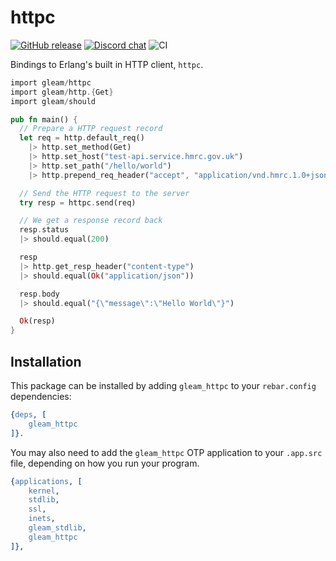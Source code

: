 # httpc
<a href="https://github.com/gleam-lang/httpc/releases"><img src="https://img.shields.io/github/release/gleam-lang/httpc" alt="GitHub release"></a>
<a href="https://discord.gg/Fm8Pwmy"><img src="https://img.shields.io/discord/768594524158427167?color=blue" alt="Discord chat"></a>
![CI](https://github.com/gleam-lang/httpc/workflows/test/badge.svg?branch=main)

Bindings to Erlang's built in HTTP client, `httpc`.

```rust
import gleam/httpc
import gleam/http.{Get}
import gleam/should

pub fn main() {
  // Prepare a HTTP request record
  let req = http.default_req()
    |> http.set_method(Get)
    |> http.set_host("test-api.service.hmrc.gov.uk")
    |> http.set_path("/hello/world")
    |> http.prepend_req_header("accept", "application/vnd.hmrc.1.0+json")

  // Send the HTTP request to the server
  try resp = httpc.send(req)

  // We get a response record back
  resp.status
  |> should.equal(200)

  resp
  |> http.get_resp_header("content-type")
  |> should.equal(Ok("application/json"))

  resp.body
  |> should.equal("{\"message\":\"Hello World\"}")

  Ok(resp)
}
```

## Installation

This package can be installed by adding `gleam_httpc` to your `rebar.config`
dependencies:

```erlang
{deps, [
    gleam_httpc
]}.
```

You may also need to add the `gleam_httpc` OTP application to your `.app.src`
file, depending on how you run your program.

```erlang
{applications, [
    kernel,
    stdlib,
    ssl,
    inets,
    gleam_stdlib,
    gleam_httpc
]},
```
